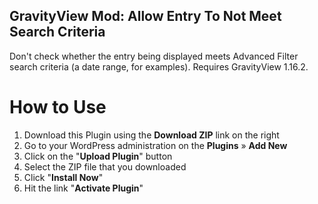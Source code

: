 ## GravityView Mod: Allow Entry To Not Meet Search Criteria

Don't check whether the entry being displayed meets Advanced Filter search criteria (a date range, for examples). Requires GravityView 1.16.2.

# How to Use
1. Download this Plugin using the **Download ZIP** link on the right
2. Go to your WordPress administration on the **Plugins** » **Add New**
3. Click on the "**Upload Plugin**" button
4. Select the ZIP file that you downloaded
5. Click "**Install Now**"
6. Hit the link "**Activate Plugin**"
